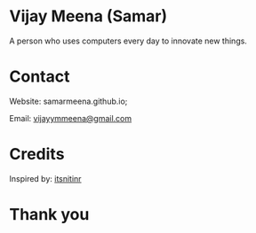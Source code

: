 # Vijay Meena (Samar)

A person who uses computers every day to innovate new things.

# Contact

Website: samarmeena.github.io;

Email: vijayymmeena@gmail.com

# Credits

Inspired by: [itsnitinr](https://github.com/itsnitinr/vscode-portfolio)

# Thank you
